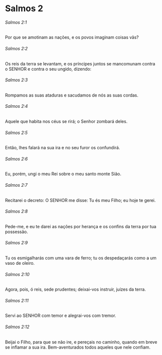 # Salmos 2

###### Salmos 2:1

Por que se amotinam as nações, e os povos imaginam coisas vãs?

###### Salmos 2:2

Os reis da terra se levantam, e os príncipes juntos se mancomunam contra o SENHOR e contra o seu ungido, dizendo:

###### Salmos 2:3

Rompamos as suas ataduras e sacudamos de nós as suas cordas.

###### Salmos 2:4

Aquele que habita nos céus se rirá; o Senhor zombará deles.

###### Salmos 2:5

Então, lhes falará na sua ira e no seu furor os confundirá.

###### Salmos 2:6

Eu, porém, ungi o meu Rei sobre o meu santo monte Sião.

###### Salmos 2:7

Recitarei o decreto: O SENHOR me disse: Tu és meu Filho; eu hoje te gerei.

###### Salmos 2:8

Pede-me, e eu te darei as nações por herança e os confins da terra por tua possessão.

###### Salmos 2:9

Tu os esmigalharás com uma vara de ferro; tu os despedaçarás como a um vaso de oleiro.

###### Salmos 2:10

Agora, pois, ó reis, sede prudentes; deixai-vos instruir, juízes da terra.

###### Salmos 2:11

Servi ao SENHOR com temor e alegrai-vos com tremor.

###### Salmos 2:12

Beijai o Filho, para que se não ire, e pereçais no caminho, quando em breve se inflamar a sua ira. Bem-aventurados todos aqueles que nele confiam.

